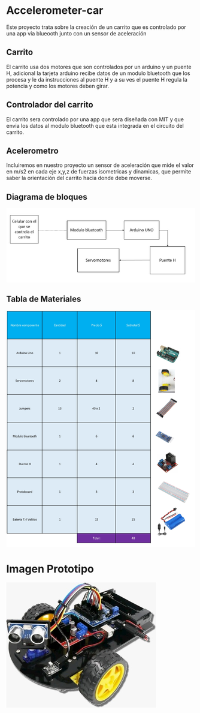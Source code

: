 # Accelerometer-car

Este proyecto trata sobre la creación de un carrito que es controlado por una app via blueooth junto con un sensor de aceleración

<h2> Carrito </h2>
El carrito usa dos motores que son controlados por un arduino y un puente H, adicional la tarjeta arduino recibe datos de un modulo bluetooth que los procesa y le da instrucciones al puente H y a su ves el puente H regula la potencia y como los motores deben girar.

<h2> Controlador del carrito </h2>
El carrito sera controlado por una app que sera diseñada con MIT y que envia los datos al modulo bluetooth que esta integrada en el circuito del carrito.

<h2> Acelerometro </h2>
Incluiremos en nuestro proyecto un sensor de aceleración que mide el valor en m/s2 en cada eje x,y,z de fuerzas isometricas y dinamicas, que permite saber la orientación del carrito hacia donde debe moverse.

<h2>Diagrama de bloques</h2>
<img src="Diagrama de bloques.jpeg">
<h2>Tabla de Materiales</h2>
<img src="Tabla Materiales.png">
<h1>Imagen Prototipo</h1>
<img src="imgProto.jpeg">
